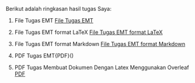 Berikut adalah ringkasan hasil tugas Saya:

1. File Tugas EMT
[File Tugas EMT]()

2. File Tugas EMT format LaTeX
[File Tugas EMT format LaTeX]()

3. File Tugas EMT format Markdown
[File Tugas EMT format Markdown]()

4. PDF Tugas EMT{PDF}()
5. PDF Tugas Membuat Dokumen Dengan Latex Menggunakan Overleaf
[PDF]()

